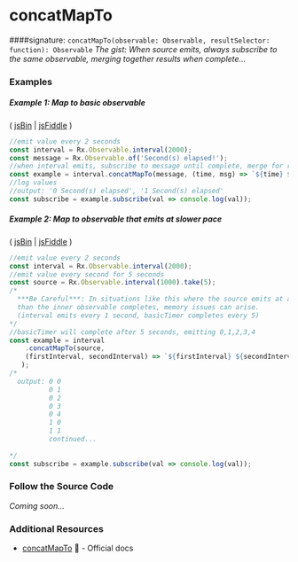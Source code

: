 # concatMapTo
####signature: `concatMapTo(observable: Observable, resultSelector: function): Observable`
*The gist: When source emits, always subscribe to the same observable, merging together results when complete...*


### Examples

##### Example 1: Map to basic observable

( [jsBin](http://jsbin.com/telovuhupa/1/edit?js,console) | [jsFiddle](https://jsfiddle.net/btroncone/La0bam0u/) )

```js
//emit value every 2 seconds
const interval = Rx.Observable.interval(2000);
const message = Rx.Observable.of('Second(s) elapsed!');
//when interval emits, subscribe to message until complete, merge for result
const example = interval.concatMapTo(message, (time, msg) => `${time} ${msg}`);
//log values
//output: '0 Second(s) elapsed', '1 Second(s) elapsed'
const subscribe = example.subscribe(val => console.log(val));
```

##### Example 2: Map to observable that emits at slower pace

( [jsBin](http://jsbin.com/fogefebisu/1/edit?js,console) | [jsFiddle](https://jsfiddle.net/btroncone/s19wtscb/) )

```js
//emit value every 2 seconds
const interval = Rx.Observable.interval(2000);
//emit value every second for 5 seconds
const source = Rx.Observable.interval(1000).take(5);
/* 
  ***Be Careful***: In situations like this where the source emits at a faster pace
  than the inner observable completes, memory issues can arise.
  (interval emits every 1 second, basicTimer completes every 5)
*/
//basicTimer will complete after 5 seconds, emitting 0,1,2,3,4
const example = interval
	.concatMapTo(source, 
  	(firstInterval, secondInterval) => `${firstInterval} ${secondInterval}`
   );
/*
  output: 0 0
          0 1
          0 2
          0 3
          0 4
          1 0
          1 1
          continued...
          
*/
const subscribe = example.subscribe(val => console.log(val));
```

### Follow the Source Code
*Coming soon...*


### Additional Resources
* [concatMapTo](http://reactivex.io/rxjs/class/es6/Observable.js~Observable.html#instance-method-concatMapTo) :newspaper: - Official docs